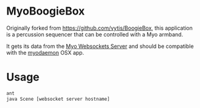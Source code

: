 MyoBoogieBox
=========

Originally forked from https://github.com/vytis/BoogieBox, this application is a percussion sequencer that can be controlled with a Myo armband.

It gets its data from the [Myo Websockets Server](https://github.com/dougsko/MyoWsServer) and should be compatible with the [myodaemon](https://github.com/thalmic-alpha/myodaemon) OSX app.

# Usage

```bash
ant
java Scene [websocket server hostname]
```
